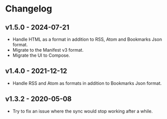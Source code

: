 # Changelog

## v1.5.0 - 2024-07-21

- Handle HTML as a format in addition to RSS, Atom and Bookmarks Json format.
- Migrate to the Manifest v3 format.
- Migrate the UI to Compose.

## v1.4.0 - 2021-12-12

- Handle RSS and Atom as formats in addition to Bookmarks Json format.

## v1.3.2 - 2020-05-08

- Try to fix an issue where the sync would stop working after a while.
